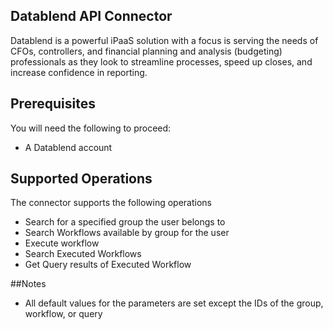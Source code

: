 ## Datablend API Connector
Datablend is a powerful iPaaS solution with a focus is serving the needs of CFOs, controllers, and financial planning and analysis (budgeting) professionals as they look to streamline processes, speed up closes, and increase confidence in reporting.

## Prerequisites
You will need the following to proceed:
* A Datablend account

## Supported Operations
The connector supports the following operations
* Search for a specified group the user belongs to
* Search Workflows available by group for the user
* Execute workflow
* Search Executed Workflows
* Get Query results of Executed Workflow 

##Notes
* All default values for the parameters are set except the IDs of the group, workflow, or query